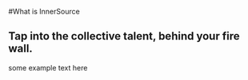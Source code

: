 #What is InnerSource


## Tap into the collective talent, behind your fire wall.


some example text here